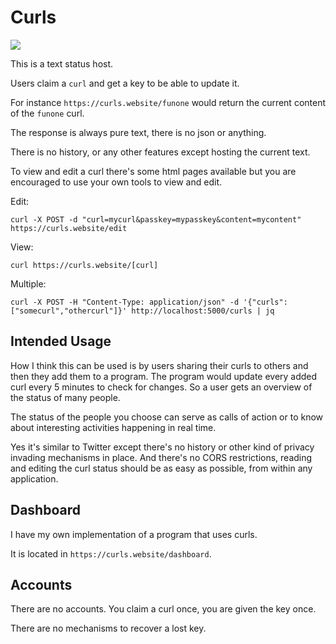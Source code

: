 # Curls

![](https://i.imgur.com/frdOwf4.gif)

This is a text status host.

Users claim a `curl` and get a key to be able to update it.

For instance `https://curls.website/funone` would return the current content of the `funone` curl.

The response is always pure text, there is no json or anything.

There is no history, or any other features except hosting the current text.

To view and edit a curl there's some html pages available but you are encouraged to use your own tools to view and edit.

Edit:

```
curl -X POST -d "curl=mycurl&passkey=mypasskey&content=mycontent" https://curls.website/edit
```

View:

```
curl https://curls.website/[curl]
```

Multiple:

```
curl -X POST -H "Content-Type: application/json" -d '{"curls":["somecurl","othercurl"]}' http://localhost:5000/curls | jq
```

## Intended Usage

How I think this can be used is by users sharing their curls to others and then they add them to a program. The program would update every added curl every 5 minutes to check for changes. So a user gets an overview of the status of many people.

The status of the people you choose can serve as calls of action or to know about interesting activities happening in real time.

Yes it's similar to Twitter except there's no history or other kind of privacy invading mechanisms in place. And there's no CORS restrictions, reading and editing the curl status should be as easy as possible, from within any application.

## Dashboard

I have my own implementation of a program that uses curls.

It is located in `https://curls.website/dashboard`.

## Accounts

There are no accounts. You claim a curl once, you are given the key once.

There are no mechanisms to recover a lost key.